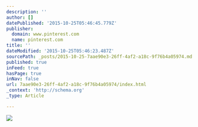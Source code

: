 ```yaml
---
description: ''
author: []
datePublished: '2015-10-25T05:46:45.779Z'
publisher:
  domain: www.pinterest.com
  name: pinterest.com
title: ''
dateModified: '2015-10-25T05:46:23.487Z'
sourcePath: _posts/2015-10-25-7aae90e3-26ff-4af2-a18c-9f76b4a05974.md
published: true
inFeed: true
hasPage: true
inNav: false
url: 7aae90e3-26ff-4af2-a18c-9f76b4a05974/index.html
_context: 'http://schema.org'
_type: Article

---
```

![](https://s-media-cache-ak0.pinimg.com/474x/10/09/b4/1009b42523f25e2793cbf3b3f11ec081.jpg)